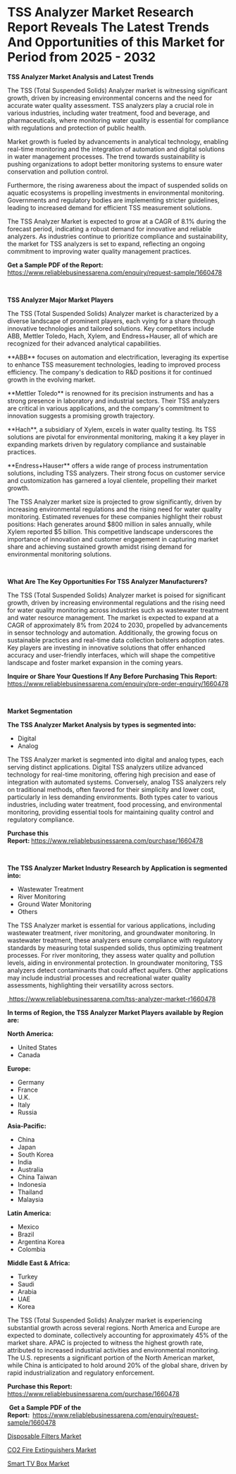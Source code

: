<p><h1>TSS Analyzer Market Research Report Reveals The Latest Trends And Opportunities of this Market for Period from 2025 - 2032</h1></p><p><strong>TSS Analyzer Market Analysis and Latest Trends</strong></p>
<p><p>The TSS (Total Suspended Solids) Analyzer market is witnessing significant growth, driven by increasing environmental concerns and the need for accurate water quality assessment. TSS analyzers play a crucial role in various industries, including water treatment, food and beverage, and pharmaceuticals, where monitoring water quality is essential for compliance with regulations and protection of public health. </p><p>Market growth is fueled by advancements in analytical technology, enabling real-time monitoring and the integration of automation and digital solutions in water management processes. The trend towards sustainability is pushing organizations to adopt better monitoring systems to ensure water conservation and pollution control.</p><p>Furthermore, the rising awareness about the impact of suspended solids on aquatic ecosystems is propelling investments in environmental monitoring. Governments and regulatory bodies are implementing stricter guidelines, leading to increased demand for efficient TSS measurement solutions.</p><p>The TSS Analyzer Market is expected to grow at a CAGR of 8.1% during the forecast period, indicating a robust demand for innovative and reliable analyzers. As industries continue to prioritize compliance and sustainability, the market for TSS analyzers is set to expand, reflecting an ongoing commitment to improving water quality management practices.</p></p>
<p><strong>Get a Sample PDF of the Report:&nbsp;</strong> <a href="https://www.reliablebusinessarena.com/enquiry/request-sample/1660478?utm_campaign=2217&utm_medium=2&utm_source=Github&utm_content=ia&utm_term=10042025&utm_id=tss-analyzer">https://www.reliablebusinessarena.com/enquiry/request-sample/1660478</a></p>
<p>&nbsp;</p>
<p><strong>TSS Analyzer Major Market Players</strong></p>
<p><p>The TSS (Total Suspended Solids) Analyzer market is characterized by a diverse landscape of prominent players, each vying for a share through innovative technologies and tailored solutions. Key competitors include ABB, Mettler Toledo, Hach, Xylem, and Endress+Hauser, all of which are recognized for their advanced analytical capabilities.</p><p>**ABB** focuses on automation and electrification, leveraging its expertise to enhance TSS measurement technologies, leading to improved process efficiency. The company's dedication to R&D positions it for continued growth in the evolving market.</p><p>**Mettler Toledo** is renowned for its precision instruments and has a strong presence in laboratory and industrial sectors. Their TSS analyzers are critical in various applications, and the company's commitment to innovation suggests a promising growth trajectory.</p><p>**Hach**, a subsidiary of Xylem, excels in water quality testing. Its TSS solutions are pivotal for environmental monitoring, making it a key player in expanding markets driven by regulatory compliance and sustainable practices.</p><p>**Endress+Hauser** offers a wide range of process instrumentation solutions, including TSS analyzers. Their strong focus on customer service and customization has garnered a loyal clientele, propelling their market growth.</p><p>The TSS Analyzer market size is projected to grow significantly, driven by increasing environmental regulations and the rising need for water quality monitoring. Estimated revenues for these companies highlight their robust positions: Hach generates around $800 million in sales annually, while Xylem reported $5 billion. This competitive landscape underscores the importance of innovation and customer engagement in capturing market share and achieving sustained growth amidst rising demand for environmental monitoring solutions.</p></p>
<p>&nbsp;</p>
<p><strong>What Are The Key Opportunities For TSS Analyzer Manufacturers?</strong></p>
<p><p>The TSS (Total Suspended Solids) Analyzer market is poised for significant growth, driven by increasing environmental regulations and the rising need for water quality monitoring across industries such as wastewater treatment and water resource management. The market is expected to expand at a CAGR of approximately 8% from 2024 to 2030, propelled by advancements in sensor technology and automation. Additionally, the growing focus on sustainable practices and real-time data collection bolsters adoption rates. Key players are investing in innovative solutions that offer enhanced accuracy and user-friendly interfaces, which will shape the competitive landscape and foster market expansion in the coming years.</p></p>
<p><strong>Inquire or Share Your Questions If Any Before Purchasing This Report:</strong> <a href="https://www.reliablebusinessarena.com/enquiry/pre-order-enquiry/1660478?utm_campaign=2217&utm_medium=2&utm_source=Github&utm_content=ia&utm_term=10042025&utm_id=tss-analyzer">https://www.reliablebusinessarena.com/enquiry/pre-order-enquiry/1660478</a></p>
<p>&nbsp;</p>
<p><strong>Market Segmentation</strong></p>
<p><strong>The TSS Analyzer Market Analysis by types is segmented into:</strong></p>
<p><ul><li>Digital</li><li>Analog</li></ul></p>
<p><p>The TSS Analyzer market is segmented into digital and analog types, each serving distinct applications. Digital TSS analyzers utilize advanced technology for real-time monitoring, offering high precision and ease of integration with automated systems. Conversely, analog TSS analyzers rely on traditional methods, often favored for their simplicity and lower cost, particularly in less demanding environments. Both types cater to various industries, including water treatment, food processing, and environmental monitoring, providing essential tools for maintaining quality control and regulatory compliance.</p></p>
<p><strong>Purchase this Report:&nbsp;</strong><a href="https://www.reliablebusinessarena.com/purchase/1660478?utm_campaign=2217&utm_medium=2&utm_source=Github&utm_content=ia&utm_term=10042025&utm_id=tss-analyzer">https://www.reliablebusinessarena.com/purchase/1660478</a></p>
<p>&nbsp;</p>
<p><strong>The TSS Analyzer Market Industry Research by Application is segmented into:</strong></p>
<p><ul><li>Wastewater Treatment</li><li>River Monitoring</li><li>Ground Water Monitoring</li><li>Others</li></ul></p>
<p><p>The TSS Analyzer market is essential for various applications, including wastewater treatment, river monitoring, and groundwater monitoring. In wastewater treatment, these analyzers ensure compliance with regulatory standards by measuring total suspended solids, thus optimizing treatment processes. For river monitoring, they assess water quality and pollution levels, aiding in environmental protection. In groundwater monitoring, TSS analyzers detect contaminants that could affect aquifers. Other applications may include industrial processes and recreational water quality assessments, highlighting their versatility across sectors.</p></p>
<p><a href="https://www.reliablebusinessarena.com/tss-analyzer-market-r1660478?utm_campaign=2217&utm_medium=2&utm_source=Github&utm_content=ia&utm_term=10042025&utm_id=tss-analyzer">&nbsp;https://www.reliablebusinessarena.com/tss-analyzer-market-r1660478</a></p>
<p><strong>In terms of Region, the TSS Analyzer Market Players available by Region are:</strong></p>
<p>
    <p> <strong> North America: </strong>
        <ul>
            <li>United States</li>
            <li>Canada</li>
        </ul>
        </p> 
    <p> <strong> Europe: </strong>
        <ul>
            <li>Germany</li>
            <li>France</li>
            <li>U.K.</li>
            <li>Italy</li>
            <li>Russia</li>
        </ul>
        </p> 
    <p> <strong> Asia-Pacific: </strong>
        <ul>
            <li>China</li>
            <li>Japan</li>
            <li>South Korea</li>
            <li>India</li>
            <li>Australia</li>
            <li>China Taiwan</li>
            <li>Indonesia</li>
            <li>Thailand</li>
            <li>Malaysia</li>
        </ul>
        </p> 
    <p> <strong> Latin America: </strong>
        <ul>
            <li>Mexico</li>
            <li>Brazil</li>
            <li>Argentina Korea</li>
            <li>Colombia</li>
        </ul>
        </p> 
    <p> <strong> Middle East & Africa: </strong>
        <ul>
            <li>Turkey</li>
            <li>Saudi</li>
            <li>Arabia</li>
            <li>UAE</li>
            <li>Korea</li>
        </ul>
    </p>
    </p>
<p><p>The TSS (Total Suspended Solids) Analyzer market is experiencing substantial growth across several regions. North America and Europe are expected to dominate, collectively accounting for approximately 45% of the market share. APAC is projected to witness the highest growth rate, attributed to increased industrial activities and environmental monitoring. The U.S. represents a significant portion of the North American market, while China is anticipated to hold around 20% of the global share, driven by rapid industrialization and regulatory enforcement.</p></p>
<p><strong>Purchase this Report: </strong><a href="https://www.reliablebusinessarena.com/purchase/1660478?utm_campaign=2217&utm_medium=2&utm_source=Github&utm_content=ia&utm_term=10042025&utm_id=tss-analyzer">https://www.reliablebusinessarena.com/purchase/1660478</a></p>
<p>&nbsp;<strong>Get a Sample PDF of the Report:&nbsp;&nbsp;</strong><a href="https://www.reliablebusinessarena.com/enquiry/request-sample/1660478?utm_campaign=2217&utm_medium=2&utm_source=Github&utm_content=ia&utm_term=10042025&utm_id=tss-analyzer">https://www.reliablebusinessarena.com/enquiry/request-sample/1660478</a></p>
<p><strong></strong></p>
<p><p><a href="https://github.com/bocksovers0r/Market-Research-Report-List-1/blob/main/disposable-filters-market.md?utm_campaign=2217&utm_medium=2&utm_source=Github&utm_content=ia&utm_term=10042025&utm_id=tss-analyzer">Disposable Filters Market</a></p><p><a href="https://github.com/saimntamiki/Market-Research-Report-List-1/blob/main/co2-fire-extinguishers-market.md?utm_campaign=2217&utm_medium=2&utm_source=Github&utm_content=ia&utm_term=10042025&utm_id=tss-analyzer">CO2 Fire Extinguishers Market</a></p><p><a href="https://github.com/messonmengen75/Market-Research-Report-List-1/blob/main/smart-tv-box-market.md?utm_campaign=2217&utm_medium=2&utm_source=Github&utm_content=ia&utm_term=10042025&utm_id=tss-analyzer">Smart TV Box Market</a></p></p>